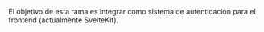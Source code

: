 El objetivo de esta rama es integrar como sistema de autenticación para el frontend (actualmente SvelteKit).

